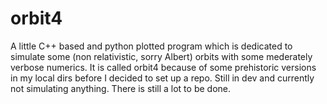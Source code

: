 # orbit4
A little C++ based and python plotted program which is dedicated to simulate some (non relativistic, sorry Albert) orbits with some mederately verbose numerics. It is called orbit4 because of some prehistoric versions in my local dirs before I decided to set up a repo.
Still in dev and currently not simulating anything. There is still a lot to be done.
